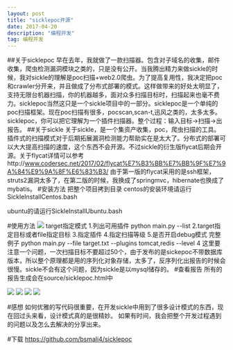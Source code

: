 ```yaml
---
layout: post
title: "sicklepoc开源"
date: 2017-04-20
description: "编程开发"
tag: 编程开发
---
```


##关于sicklepoc
早在去年，我就做了一款扫描器。包含对子域名的收集，邮件收集，爬虫检测漏洞模块之类的，只是没有公开。当我腾出精力来做sickle的时候，我对sickle的理解是poc扫描+web2.0爬虫。为了提高复用性，我决定把poc和crawler分开来，并且做成了分布式部署的模式。这样做带来的好处太明显了，支持无限台机器扫描，你的机器越多，面对众多扫描目标时，扫描起来也毫不费力。sicklepoc当然这只是一个sickle项目中的一部分。sicklepoc是一个单纯的poc扫描框架。现在poc扫描有很多，pocscan,scan-t,迅风之类的，太多太多。sicklepoc，你可以把它理解为一个插件扫描器。整个过程：输入目标->扫描->出报告。
##关于sickle
关于sickle，是一个集资产收集，poc，爬虫扫描的工具。插件式的扫描模式对于后期拓展漏洞检测能力帮助实在是太大了。分布式的部署可以大大提高扫描的速度，这个东西不会开源。不过sickle的衍生版flycat后期会开源。关于flycat详情可以参考http://www.codersec.net/2017/02/flycat%E7%B3%BB%E7%BB%9F%E7%9A%84%E9%9A%8F%E6%83%B3/ 由于第一版的flycat采用的是ssh框架，struts2漏洞太多了，在第二版的时候，我换成了springmvc，hibernate也换成了mybatis。
#安装方法
把整个项目拷到目录
centos的安装环境请运行SickleInstallCentos.bash

ubuntu的请运行SickleInstallUbuntu.bash

#使用方法
![](http://i2.muimg.com/567571/e35d26f5919abd84.png)
target指定模式
1.列出可用插件  python main.py --list
2.target指定目标或者file指定目标
3.指定插件
4.指定扫描等级
5.是否开启debug模式
完整例子
python main.py --file target.txt --plugins tomcat,redis --level 4
这里要注意一个问题，一次扫描目标不要超过50个，由于发布的是sickepoc不带数据库版本，所以整个原理都是用的序列化对象存储，太多了，反序列化出报告的时候会很慢。sickle不会有这个问题，因为sickle是以mysql储存的。
#查看报告
所有的报告生成会在source/sicklepoc.html中

![](http://i1.piimg.com/567571/91a4c244d14e2d60.png)
![](http://i1.piimg.com/567571/7e0aa023b28bf7b6.png)
![](http://i4.buimg.com/567571/a7c5a89e392262ad.png)
![](http://i2.muimg.com/567571/0dd80726c1a6d24c.png)

#感想
如何优雅的写代码很重要，在开发sickle中用到了很多设计模式的东西，现在回过头来看，设计模式真的是很精妙。
如果有时间，我会把整个开发过程遇到的问题以及怎么去解决的分享出来。

#下载
https://github.com/bsmali4/sicklepoc









